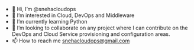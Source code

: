 - 👋 Hi, I’m @snehacloudops
- 👀 I’m interested in Cloud, DevOps and Middleware
- 🌱 I’m currently learning Python
- 💞️ I’m looking to collaborate on any project where I can contribute on the DevOps and Cloud Service provisioning and configuration areas.
- 📫 How to reach me snehacloudops@gmail.com

<!---
snehacloudops/snehacloudops is a ✨ special ✨ repository because its `README.md` (this file) appears on your GitHub profile.
You can click the Preview link to take a look at your changes.
--->

